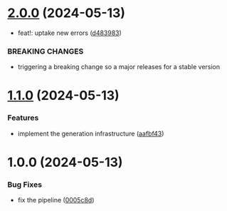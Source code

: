 # [2.0.0](https://github.com/wwi21seb-projekt/errors-ts/compare/v1.1.0...v2.0.0) (2024-05-13)


* feat!: uptake new errors ([d483983](https://github.com/wwi21seb-projekt/errors-ts/commit/d483983cf487c042bcf748d361207a642f00745c))


### BREAKING CHANGES

* triggering a breaking change so a major releases for a stable version

# [1.1.0](https://github.com/wwi21seb-projekt/errors-ts/compare/v1.0.0...v1.1.0) (2024-05-13)


### Features

* implement the generation infrastructure ([aafbf43](https://github.com/wwi21seb-projekt/errors-ts/commit/aafbf4350ed6aba34bac686941ab5cf38804384c))

# 1.0.0 (2024-05-13)


### Bug Fixes

* fix the pipeline ([0005c8d](https://github.com/wwi21seb-projekt/errors-ts/commit/0005c8dba287c2b554dbef07bd394e19589686d9))
